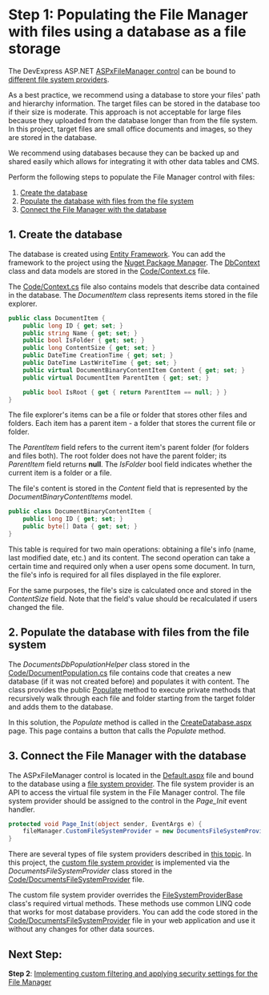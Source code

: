 # Step 1: Populating the File Manager with files using a database as a file storage

The DevExpress ASP.NET [ASPxFileManager control](https://docs.devexpress.com/AspNet/9030/asp.net-webforms-controls/file-management/file-manager/aspxfilemanager-overview) can be bound to [different file system providers](https://documentation.devexpress.com/AspNet/9928/ASP-NET-WebForms-Controls/File-Management/File-Manager/Concepts/File-System-Providers). 

As a best practice, we recommend using a database to store your files' path and hierarchy information. The target files can be stored in the database too if their size is moderate. This approach is not acceptable for large files because they uploaded from the database longer than from the file system. In this project, target files are small office documents and images, so they are stored in the database.

We recommend using databases because they can be backed up and shared easily which allows for integrating it with other data tables and CMS.

Perform the following steps to populate the File Manager control with files:

1. [Create the database](#1-create-the-database)
2. [Populate the database with files from the file system](#2-populate-the-database-with-files-from-the-file-system) 
2. [Connect the File Manager with the database](#3-connect-the-file-manager-with-the-database)


## 1. Create the database

The database is created using [Entity Framework](https://docs.microsoft.com/en-us/dotnet/framework/data/adonet/ef/overview). You can add the framework to the project using the [Nuget Package Manager](https://www.nuget.org/packages/EntityFramework/). The [DbContext](https://msdn.microsoft.com/en-us/library/system.data.entity.dbcontext(v=vs.113).aspx) class and data models are stored in the [Code/Context.cs](https://github.com/DevExpress/aspnet-documentmanagement-bestpractices/blob/master/DocumentManagementDemo/DocumentManagementDemo/Code/Context.cs) file.

The [Code/Context.cs](https://github.com/DevExpress/aspnet-documentmanagement-bestpractices/blob/master/DocumentManagementDemo/DocumentManagementDemo/Code/Context.cs) file also contains models that describe data contained in the database. The *DocumentItem* class represents items stored in the file explorer.

```cs
public class DocumentItem {
    public long ID { get; set; }
    public string Name { get; set; }
    public bool IsFolder { get; set; }
    public long ContentSize { get; set; }
    public DateTime CreationTime { get; set; }
    public DateTime LastWriteTime { get; set; }
    public virtual DocumentBinaryContentItem Content { get; set; }
    public virtual DocumentItem ParentItem { get; set; }

    public bool IsRoot { get { return ParentItem == null; } }
}
```

The file explorer's items can be a file or folder that stores other files and folders. Each item has a parent item - a folder that stores the current file or folder. 

The *ParentItem* field refers to the current item's parent folder (for folders and files both). The root folder does not have the parent folder; its *ParentItem* field returns **null**. The *IsFolder* bool field indicates whether the current item is a folder or a file.

The file's content is stored in the *Content* field that is represented by the *DocumentBinaryContentItems* model. 

```csharp
public class DocumentBinaryContentItem {
    public long ID { get; set; }
    public byte[] Data { get; set; }
}
```
This table is required for two main operations: obtaining a file's info (name, last modified date, etc.) and its content. The second operation can take a certain time and required only when a user opens some document. In turn, the file's info is required for all files displayed in the file explorer.

For the same purposes, the file's size is calculated once and stored in the *ContentSize* field. Note that the field's value should be recalculated if users changed the file.


## 2. Populate the database with files from the file system

The *DocumentsDbPopulationHelper* class stored in the [Code/DocumentPopulation.cs](https://github.com/DevExpress/aspnet-documentmanagement-bestpractices/blob/master/DocumentManagementDemo/DocumentManagementDemo/Code/DocumentsPopulation.cs   ) file contains code that creates a new database (if it was not created before) and populates it with content. The class provides the public [Populate](https://github.com/DevExpress/aspnet-documentmanagement-bestpractices/blob/master/DocumentManagementDemo/DocumentManagementDemo/Code/DocumentsPopulation.cs#L7-L21) method to execute private methods that recursively walk through each file and folder starting from the target folder and adds them to the database.

In this solution, the *Populate* method is called in the [CreateDatabase.aspx](https://github.com/DevExpress/aspnet-documentmanagement-bestpractices/blob/master/DocumentManagementDemo/DocumentManagementDemo/CreateDatabase.aspx) page. This page contains a button that calls the *Populate* method. 


## 3. Connect the File Manager with the database

The ASPxFileManager control is located in the [Default.aspx](https://github.com/DevExpress/aspnet-documentmanagement-bestpractices/blob/master/DocumentManagementDemo/DocumentManagementDemo/Default.aspx) file and bound to the database using a [file system provider](https://docs.devexpress.com/AspNet/9905/asp.net-webforms-controls/file-management/file-manager/concepts/file-system-providers/file-system-providers-overview). The file system provider is an API to access the virtual file system in the File Manager control. The file system provider should be assigned to the control in the *Page_Init* event handler.

``` cs
protected void Page_Init(object sender, EventArgs e) {
    fileManager.CustomFileSystemProvider = new DocumentsFileSystemProvider(Utils.CurrentDataProvider);
}
```
There are several types of file system providers described in [this topic](https://docs.devexpress.com/AspNet/9905/asp.net-webforms-controls/file-management/file-manager/concepts/file-system-providers/file-system-providers-overview). In this project, the [custom file system provider](https://docs.devexpress.com/AspNet/9907/asp.net-webforms-controls/file-management/file-manager/concepts/file-system-providers/custom-file-system-provider) is implemented via the *DocumentsFileSystemProvider* class stored in the [Code/DocumentsFileSystemProvider](https://github.com/DevExpress/aspnet-documentmanagement-bestpractices/blob/master/DocumentManagementDemo/DocumentManagementDemo/Code/DocumentsFileSystemProvider.cs) file.

The custom file system provider overrides the [FileSystemProviderBase](https://docs.devexpress.com/AspNet/DevExpress.Web.FileSystemProviderBase) class's required virtual methods. These methods use common LINQ code that works for most database providers. You can add the code stored in the [Code/DocumentsFileSystemProvider](https://github.com/DevExpress/aspnet-documentmanagement-bestpractices/blob/master/DocumentManagementDemo/DocumentManagementDemo/Code/DocumentsFileSystemProvider.cs) file in your web application and use it without any changes for other data sources. 

## Next Step: 
**Step 2**: [Implementing custom filtering and applying security settings for the File Manager](https://github.com/DevExpress/aspnet-documentmanagement-bestpractices/blob/master/FileManager.md)



